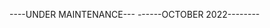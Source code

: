 ----UNDER MAINTENANCE--- 
------OCTOBER 2022--------
<!---
Razor1715/Razor1715 is a ✨ special ✨ repository because its `README.md` (this file) appears on your GitHub profile.
You can click the Preview link to take a look at your changes.
--->
